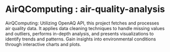 # AirQComputing : air-quality-analysis
AirQComputing: Utilizing OpenAQ API, this project fetches and processes air quality data. It applies data cleaning techniques to handle missing values and outliers, performs in-depth analysis, and presents visualizations to identify trends and patterns. Gain insights into environmental conditions through interactive charts and plots.
